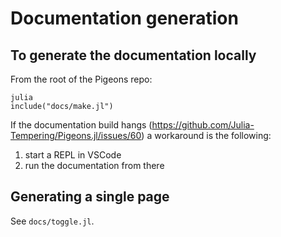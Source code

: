 # Documentation generation

## To generate the documentation locally

From the root of the Pigeons repo:

```
julia
include("docs/make.jl")
```

If the documentation build hangs (https://github.com/Julia-Tempering/Pigeons.jl/issues/60)
a workaround is the following: 

1. start a REPL in VSCode
2. run the documentation from there

## Generating a single page

See `docs/toggle.jl`.